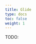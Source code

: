 ```yaml
---
title: Glide
type: docs
toc: false
weight: 1
---
```


TODO:

[^friesner2004glide]: Friesner, R. A., Banks, J. L., Murphy, R. B., Halgren, T. A., Klicic, J. J., Mainz, D. T., ... & Shenkin, P. S. (2004). Glide: a new approach for rapid, accurate docking and scoring. 1. Method and assessment of docking accuracy. *Journal of medicinal chemistry, 47*(7), 1739-1749. DOI: [10.1021/jm0306430](https://doi.org/10.1021/jm0306430)
